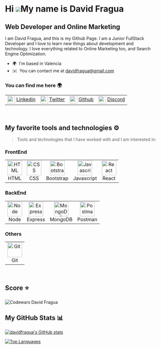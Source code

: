Hi ![](https://user-images.githubusercontent.com/18350557/176309783-0785949b-9127-417c-8b55-ab5a4333674e.gif)My name is David Fragua
====================================================================================================================================

Web Developer and Online Marketing
----------------------------------

I am David Fragua, and this is my Github Page. I am a Junior FullStack Developer and I love to learn new things about development and technology. I love everything related to Online Marketing too, and Search Engine Optimization.

* 🌍  I'm based in Valencia
* ✉️  You can contact me at [davidfragua@gmail.com](mailto:davidfragua@gmail.com)

### You can find me here 🌍
<table>
  <tr>
    <td>
<img src="https://raw.githubusercontent.com/danielcranney/readme-generator/main/public/icons/socials/linkedin.svg" width="25" height="25" align="center" /> <a href="https://www.linkedin.com/in/davidfragua/" target="_blank" rel="noreferrer" alt="David Fragua Linkedin" > Linkedin   </a> 
    </td>
    <td>
<img src="https://raw.githubusercontent.com/danielcranney/readme-generator/main/public/icons/socials/twitter.svg" width="25" height="25" align="center" /> <a href="https://www.twitter.com/davidfragua" target="_blank" rel="noreferrer" alt="David Fragua Twitter" > Twitter   </a>
  </td>
       <td>
<img src="https://raw.githubusercontent.com/danielcranney/readme-generator/main/public/icons/socials/github.svg" width="25" height="25" align="center" /> <a href="https://www.github.com/davidfragua" target="_blank" rel="noreferrer" alt="David Fragua Github"> Github</a>
    </td>
    <td>
<img src="https://raw.githubusercontent.com/danielcranney/readme-generator/main/public/icons/socials/discord.svg" width="25" height="25" align="center" /> <a href="https://discord.com/users/David Fragua#4168" target="_blank" rel="noreferrer" alt="David Fragua Discord">Discord </a> 
    </td>
  </tr>
</table>
  
<br>

## My favorite tools and technologies ⚙️ 

> Tools and technologies that I have worked with and I am interested in:
### FrontEnd
<table>
  <tr>
    <td align="center" >
      <a href="#">
        <img src="https://skillicons.dev/icons?i=html" width="48" height="48" alt="HTML" />
      </a>
      <br>HTML
    </td>
     <td align="center">
        <img src="https://skillicons.dev/icons?i=css"  width="48" height="48" alt="CSS" />
      <br>CSS
    </td>
    <td align="center">
        <img src="https://skillicons.dev/icons?i=bootstrap"  width="48" height="48" alt="Bootstrap" />
      <br>Bootstrap
    </td>
    <td align="center">
        <img src="https://skillicons.dev/icons?i=js"  width="48" height="48" alt="Javascript" />
      <br>Javascript
    </td>
    <td align="center">
        <img src="https://skillicons.dev/icons?i=react"  width="48" height="48" alt="React" />
      <br>React
    </td>
  </tr>
  </table>
  
  ### BackEnd
  
  <table>
  <tr>
    <td align="center"> 
      <a href="#">
      <img src="https://skillicons.dev/icons?i=nodejs"  width="48" height="48" alt="Node" />
      </a>
        <br>Node
    </td>
     <td align="center">
        <img src="https://skillicons.dev/icons?i=express"  width="48" height="48" alt="Express" />
      <br>Express
    </td>
    <td align="center">
       <img src="https://skillicons.dev/icons?i=mongodb"  width="48" height="48" alt="MongoDB" />
      <br>MongoDB
    </td>
    <td align="center">
       <img src="https://user-images.githubusercontent.com/25181517/192109061-e138ca71-337c-4019-8d42-4792fdaa7128.png" width="48" height="48" alt="Postman" />
      <br>Postman
    </td>
  </tr>
  </table>
  
  ### Others
  
  <table>
  <tr>
        <td align="center">
        <img src="https://skillicons.dev/icons?i=git"  width="48" height="48" alt="Git" />
      <br>Git
    </td>
   
 </tr>
</table>


<br>



## Score ⭐
<img src="https://www.codewars.com/users/davidfragua/badges/large" alt="Codewars David Fragua">

<br>

## My GitHub Stats 📊

<a href="http://www.github.com/davidfragua"><img src="https://github-readme-stats.vercel.app/api?username=davidfragua&show_icons=true&hide=&count_private=true&title_color=0891b2&text_color=ffffff&icon_color=0891b2&bg_color=1c1917&hide_border=true&show_icons=true" alt="davidfragua's GitHub stats" /></a>

<a href="https://github.com/davidfragua" align="left"><img src="https://github-readme-stats.vercel.app/api/top-langs/?username=davidfragua&langs_count=10&title_color=0891b2&text_color=ffffff&icon_color=0891b2&bg_color=1c1917&hide_border=true&locale=en&custom_title=Top%20%Languages" alt="Top Languages" /></a>
